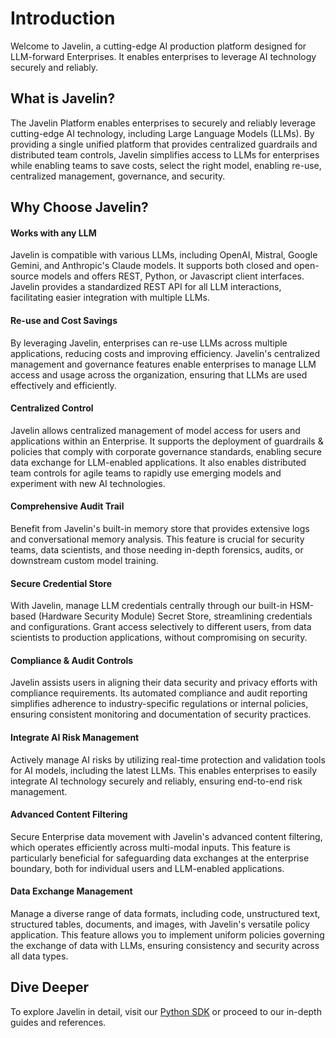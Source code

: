 # Introduction

Welcome to Javelin, a cutting-edge AI production platform designed for LLM-forward Enterprises. It enables enterprises to leverage AI technology securely and reliably.

## What is Javelin?
The Javelin Platform enables enterprises to securely and reliably leverage cutting-edge AI technology, including Large Language Models (LLMs). By providing a single unified platform that provides centralized guardrails and distributed team controls, Javelin simplifies access to LLMs for enterprises while enabling teams to save costs, select the right model, enabling re-use, centralized management, governance, and security.

## Why Choose Javelin?

#### Works with any LLM

Javelin is compatible with various LLMs, including OpenAI, Mistral, Google Gemini, and Anthropic's Claude models. It supports both closed and open-source models and offers REST, Python, or Javascript client interfaces. Javelin provides a standardized REST API for all LLM interactions, facilitating easier integration with multiple LLMs.

#### Re-use and Cost Savings

By leveraging Javelin, enterprises can re-use LLMs across multiple applications, reducing costs and improving efficiency. Javelin's centralized management and governance features enable enterprises to manage LLM access and usage across the organization, ensuring that LLMs are used effectively and efficiently.

#### Centralized Control

Javelin allows centralized management of model access for users and applications within an Enterprise. It supports the deployment of guardrails & policies that comply with corporate governance standards, enabling secure data exchange for LLM-enabled applications. It also enables distributed team controls for agile teams to rapidly use emerging models and experiment with new AI technologies.

#### Comprehensive Audit Trail

Benefit from Javelin's built-in memory store that provides extensive logs and conversational memory analysis. This feature is crucial for security teams, data scientists, and those needing in-depth forensics, audits, or downstream custom model training.

#### Secure Credential Store

With Javelin, manage LLM credentials centrally through our built-in HSM-based (Hardware Security Module) Secret Store, streamlining credentials and configurations. Grant access selectively to different users, from data scientists to production applications, without compromising on security. 

#### Compliance & Audit Controls

Javelin assists users in aligning their data security and privacy efforts with compliance requirements. Its automated compliance and audit reporting simplifies adherence to industry-specific regulations or internal policies, ensuring consistent monitoring and documentation of security practices.

#### Integrate AI Risk Management

Actively manage AI risks by utilizing real-time protection and validation tools for AI models, including the latest LLMs. This enables enterprises to easily integrate AI technology securely and reliably, ensuring end-to-end risk management.

#### Advanced Content Filtering

Secure Enterprise data movement with Javelin's advanced content filtering, which operates efficiently across multi-modal inputs. This feature is particularly beneficial for safeguarding data exchanges at the enterprise boundary, both for individual users and LLM-enabled applications.

#### Data Exchange Management

Manage a diverse range of data formats, including code, unstructured text, structured tables, documents, and images, with Javelin's versatile policy application. This feature allows you to implement uniform policies governing the exchange of data with LLMs, ensuring consistency and security across all data types.

## Dive Deeper

To explore Javelin in detail, visit our [Python SDK](https://github.com/getjavelin/javelin-python) or proceed to our in-depth guides and references.
